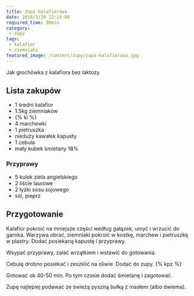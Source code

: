 ```yaml
---
title: Zupa kalafiorowa
date: 2018/3/10 12:14:00
required_time: 90min
category:
 - zupy
tags:
 - kalafior
 - ziemniaki
featured_image: /content/zupy/zupa-kalafiorowa.jpg
---
```


Jak grochówka z kalafiora bez laktozy

<!-- more -->

## Lista zakupów

- 1 średni kalafior
- 1.5kg ziemniaków
- {% ki %}
- 4 marchewki
- 1 pietruszka
- nieduży kawałek kapusty
- 1 cebula
- mały kubek śmietany 18%

### Przyprawy

- 5 kulek ziela angielskiego
- 2 liście laurowe
- 2 łyżki sosu sojowego
- sól, pieprz

## Przygotowanie

Kalafior pokroić na mniejsze części według gałązek, umyć i wrzucić do garnka.
Warzywa obrać, ziemniaki pokroić w kostkę, marchew i pietruszkę w plastry.
Dodać posiekaną kapustę i przyprawy.

Wsypać przyprawy, zalać wrzątkiem i wstawić do gotowania.

Cebulę drobno posiekać i zeszklić na oliwie. Dodać do zupy.
{% kpz %}

Gotować ok 40-50 min. Po tym czasie dodać śmietanę i zagotować.

Zupę najlepiej podawać ze świeżą pyszną bułką z masłem (albo dwiema).
